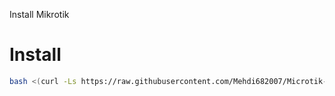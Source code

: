 Install Mikrotik

# Install
```bash
bash <(curl -Ls https://raw.githubusercontent.com/Mehdi682007/Microtik-chr-Installer/main/mikrotik.sh)
